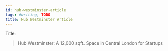 ```yaml
---
id: hub-westminster-article
tags: #writing, TODO
title: Hub Westminster Article
---
```


Title:

> Hub Westminster: A 12,000 sqft. Space in Central London for Startups